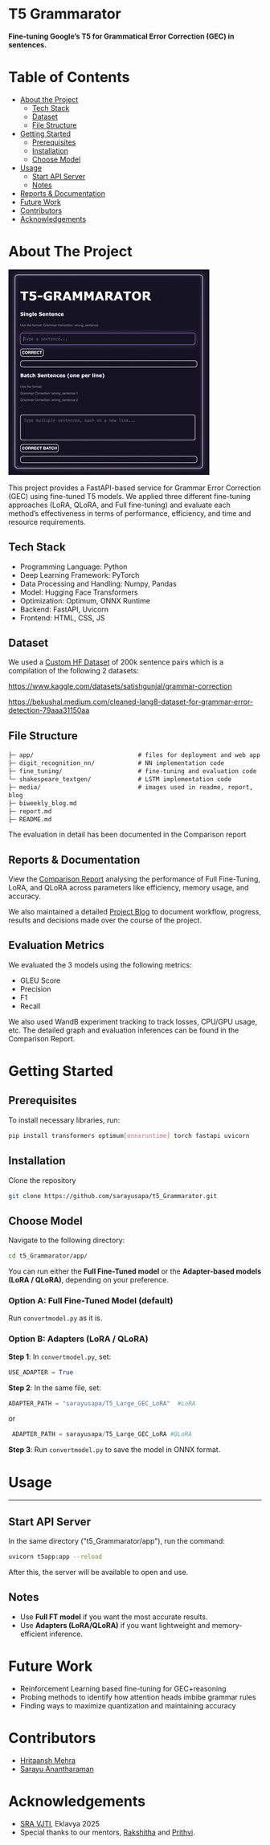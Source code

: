 # T5 Grammarator

**Fine-tuning Google’s T5 for Grammatical Error Correction (GEC) in sentences.**

# Table of Contents

- [About the Project](https://github.com/sarayusapa/t5_Grammarator/blob/main/README.md#about-the-project)
    - [Tech Stack](https://github.com/sarayusapa/t5_Grammarator/blob/main/README.md#tech-stack)
    - [Dataset](https://github.com/sarayusapa/t5_Grammarator/blob/main/README.md#dataset)
    - [File Structure](https://github.com/sarayusapa/t5_Grammarator/blob/main/README.md#file-structure)
- [Getting Started](https://github.com/sarayusapa/t5_Grammarator/blob/main/README.md#getting-started)
    - [Prerequisites](https://github.com/sarayusapa/t5_Grammarator/blob/main/README.md#prerequisites)
    - [Installation](https://github.com/sarayusapa/t5_Grammarator/blob/main/README.md#installation)
    - [Choose Model](https://github.com/sarayusapa/t5_Grammarator/blob/main/README.md#choose-model)
- [Usage](https://github.com/sarayusapa/t5_Grammarator/blob/main/README.md#usage)
    - [Start API Server](https://github.com/sarayusapa/t5_Grammarator/blob/main/README.md#start-api-server)
    - [Notes](https://github.com/sarayusapa/t5_Grammarator/blob/main/README.md#notes)
- [Reports & Documentation](https://github.com/sarayusapa/t5_Grammarator/blob/main/README.md#reports--documentation)
- [Future Work](https://github.com/sarayusapa/t5_Grammarator/blob/main/README.md#future-work)
- [Contributors](https://github.com/sarayusapa/t5_Grammarator/blob/main/README.md#contributors)
- [Acknowledgements](https://github.com/sarayusapa/t5_Grammarator/blob/main/README.md#acknowledgements)

# About The Project

![My Movie 2.gif](media/blog/My_Movie_2.gif)

This project provides a FastAPI-based service for Grammar Error Correction (GEC) using fine-tuned T5 models. We applied three different fine-tuning approaches (LoRA, QLoRA, and Full fine-tuning) and evaluate each method’s effectiveness in terms of performance, efficiency, and time and resource requirements.

## Tech Stack

- Programming Language: Python
- Deep Learning Framework: PyTorch
- Data Processing and Handling: Numpy, Pandas
- Model: Hugging Face Transformers
- Optimization: Optimum, ONNX Runtime
- Backend: FastAPI, Uvicorn
- Frontend: HTML, CSS, JS

## Dataset

We used a [Custom HF Dataset](https://huggingface.co/datasets/sarayusapa/Grammar_Error_Correction) of 200k sentence pairs which is a compilation of the following 2 datasets:

https://www.kaggle.com/datasets/satishgunjal/grammar-correction

https://bekushal.medium.com/cleaned-lang8-dataset-for-grammar-error-detection-79aaa31150aa

## File Structure

```
├─ app/                             # files for deployment and web app
├─ digit_recognition_nn/            # NN implementation code
├─ fine_tuning/                     # fine-tuning and evaluation code
└─ shakespeare_textgen/             # LSTM implementation code
├─ media/                           # images used in readme, report, blog
├─ biweekly_blog.md
├─ report.md
├─ README.md
```

The evaluation in detail has been documented in the Comparison report
## Reports & Documentation

View the [Comparison Report](https://github.com/sarayusapa/t5_grammarator/tree/main/report.md) analysing the performance of Full Fine-Tuning, LoRA, and QLoRA across parameters like efficiency, memory usage, and accuracy.

We also maintained a detailed [Project Blog](https://github.com/sarayusapa/t5_grammarator/tree/main/biweekly_blog.md) to document workflow, progress, results and decisions made over the course of the project.

## Evaluation Metrics

We evaluated the 3 models using the following metrics:
- GLEU Score
- Precision
- F1
- Recall

We also used WandB experiment tracking to track losses, CPU/GPU usage, etc. The detailed graph and evaluation inferences can be found in the Comparison Report.

# Getting Started

## Prerequisites

To install necessary libraries, run:

```bash
pip install transformers optimum[onnxruntime] torch fastapi uvicorn 
```

## Installation

Clone the repository

```bash
git clone https://github.com/sarayusapa/t5_Grammarator.git
```

## Choose Model

Navigate to the following directory:

```bash
cd t5_Grammarator/app/
```

You can run either the **Full Fine-Tuned model** or the **Adapter-based models (LoRA / QLoRA)**, depending on your preference.

### Option A: Full Fine-Tuned Model (default)

Run `convertmodel.py` as it is.

### Option B: Adapters (LoRA / QLoRA)

**Step 1**: In `convertmodel.py`, set:

```python
USE_ADAPTER = True
```

**Step 2**: In the same file, set:

```python
ADAPTER_PATH = "sarayusapa/T5_Large_GEC_LoRA"  #LoRA
```

 or

```python
 ADAPTER_PATH = sarayusapa/T5_Large_GEC_LoRA #QLoRA
```

**Step 3**: Run `convertmodel.py` to save the model in ONNX format.

# Usage

---

## Start API Server

In the same directory ("t5_Grammarator/app"), run the command:

```bash
uvicorn t5app:app --reload
```

After this, the server will be available to open and use.

## Notes

- Use **Full FT model** if you want the most accurate results.
- Use **Adapters (LoRA/QLoRA)** if you want lightweight and memory-efficient inference.


# Future Work

- Reinforcement Learning based fine-tuning for GEC+reasoning
- Probing methods to identify how attention heads imbibe grammar rules
- Finding ways to maximize quantization and maintaining accuracy

# Contributors

- [Hritaansh Mehra](https://github.com/Hritshhh)
- [Sarayu Anantharaman](https://github.com/sarayusapa)
 
# Acknowledgements

- [SRA VJTI](http://sra.vjti.info/),  Eklavya 2025
- Special thanks to our mentors, [Rakshitha](https://github.com/RakshithaKowlikar) and [Prithvi](https://github.com/rkt-1597).
